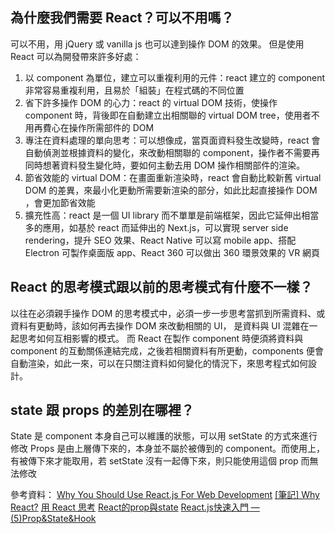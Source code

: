 ## 為什麼我們需要 React？可以不用嗎？
可以不用，用 jQuery 或 vanilla js 也可以達到操作 DOM 的效果。
但是使用 React 可以為開發帶來許多好處：
1. 以 component 為單位，建立可以重複利用的元件：react 建立的 component 非常容易重複利用，且易於「組裝」在程式碼的不同位置
2. 省下許多操作 DOM 的心力：react 的 virtual DOM 技術，使操作 component 時，背後即在自動建立出相關聯的 virtual DOM tree，使用者不用再費心在操作所需部件的 DOM 
3. 專注在資料處理的單向思考：可以想像成，當頁面資料發生改變時，react 會自動偵測並根據資料的變化，來改動相關聯的 component，操作者不需要再同時想著資料發生變化時，要如何主動去用 DOM 操作相關部件的渲染。
4. 節省效能的 virtual DOM：在畫面重新渲染時，react 會自動比較新舊 virtual DOM 的差異，來最小化更動所需要新渲染的部分，如此比起直接操作 DOM ，會更加節省效能
5. 擴充性高：react 是一個 UI library 而不單單是前端框架，因此它延伸出相當多的應用，如基於 react 而延伸出的 Next.js，可以實現 server side rendering，提升 SEO 效果、React Native 可以寫 mobile app、搭配 Electron 可製作桌面版 app、React 360 可以做出 360 環景效果的 VR 網頁

## React 的思考模式跟以前的思考模式有什麼不一樣？
以往在必須親手操作 DOM 的思考模式中，必須一步一步思考當抓到所需資料、或資料有更動時，該如何再去操作 DOM 來改動相關的 UI， 是資料與 UI 混雜在一起思考如何互相影響的模式。
而 React 在製作 component 時便須將資料與 component 的互動關係連結完成，之後若相關資料有所更動，components 便會自動渲染，如此一來，可以在只關注資料如何變化的情況下，來思考程式如何設計。


## state 跟 props 的差別在哪裡？
State 是 component 本身自己可以維護的狀態，可以用 setState 的方式來進行修改
Props 是由上層傳下來的，本身並不屬於被傳到的 component。而使用上，有被傳下來才能取用，若 setState 沒有一起傳下來，則只能使用這個 prop 而無法修改


參考資料：
[Why You Should Use React.js For Web Development](https://www.freecodecamp.org/news/why-use-react-for-web-development/)
[[筆記] Why React?](https://medium.com/%E9%BA%A5%E5%85%8B%E7%9A%84%E5%8D%8A%E8%B7%AF%E5%87%BA%E5%AE%B6%E7%AD%86%E8%A8%98/%E7%AD%86%E8%A8%98-why-react-424f2abaf9a2)
[用 React 思考](https://zh-hant.reactjs.org/docs/thinking-in-react.html)
[React的prop與state](https://ithelp.ithome.com.tw/articles/10193775)
[React.js快速入門 — (5)Prop&State&Hook](https://medium.com/mess-up/react-js%E5%BF%AB%E9%80%9F%E5%85%A5%E9%96%80-5-prop-state-hook-19df211a246d)
